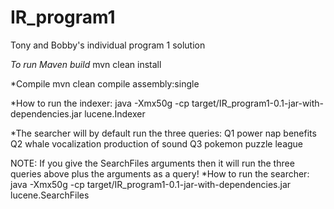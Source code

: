 # IR_program1
Tony and Bobby's individual program 1 solution

*To run Maven build*
mvn clean install

*Compile
mvn clean compile assembly:single

*How to run the indexer: 
java -Xmx50g -cp target/IR_program1-0.1-jar-with-dependencies.jar lucene.Indexer

*The searcher will by default run the three queries: 
Q1 power nap benefits
Q2 whale vocalization production of sound
Q3 pokemon puzzle league

NOTE: If you give the SearchFiles arguments then it will run the three queries above plus the arguments as a query!
*How to run the searcher:
java -Xmx50g -cp target/IR_program1-0.1-jar-with-dependencies.jar lucene.SearchFiles


